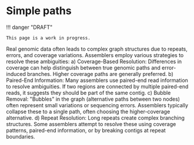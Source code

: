 # Simple paths

!!! danger "DRAFT"

    This page is a work in progress.

Real genomic data often leads to complex graph structures due to repeats, errors, and coverage variations. Assemblers employ various strategies to resolve these ambiguities:
a) Coverage-Based Resolution: Differences in coverage can help distinguish between true genomic paths and error-induced branches. Higher coverage paths are generally preferred.
b) Paired-End Information: Many assemblers use paired-end read information to resolve ambiguities. If two regions are connected by multiple paired-end reads, it suggests they should be part of the same contig.
c) Bubble Removal: "Bubbles" in the graph (alternative paths between two nodes) often represent small variations or sequencing errors. Assemblers typically collapse these to a single path, often choosing the higher-coverage alternative.
d) Repeat Resolution: Long repeats create complex branching structures. Some assemblers attempt to resolve these using coverage patterns, paired-end information, or by breaking contigs at repeat boundaries.

<!-- REFERENCES -->
